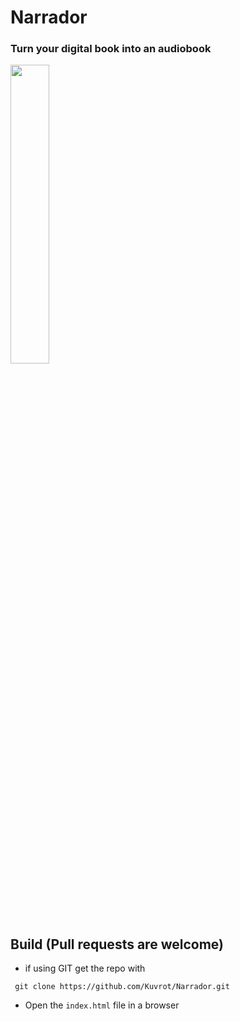 # Narrador
### Turn your digital book into an audiobook
<img src="https://github.com/user-attachments/assets/ddd03cd5-5490-4924-b20b-06a9114a30e4" width=35% height=35%>

 ## Build (Pull requests are welcome)
* if using GIT get the repo with
 ```
  git clone https://github.com/Kuvrot/Narrador.git
 ```
* Open the `index.html` file in a browser

 
